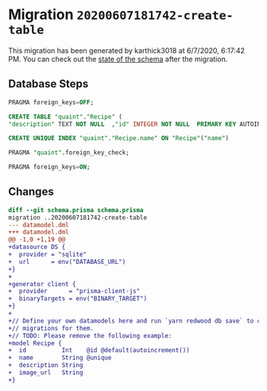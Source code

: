 # Migration `20200607181742-create-table`

This migration has been generated by karthick3018 at 6/7/2020, 6:17:42 PM.
You can check out the [state of the schema](./schema.prisma) after the migration.

## Database Steps

```sql
PRAGMA foreign_keys=OFF;

CREATE TABLE "quaint"."Recipe" (
"description" TEXT NOT NULL  ,"id" INTEGER NOT NULL  PRIMARY KEY AUTOINCREMENT,"image_url" TEXT NOT NULL  ,"name" TEXT NOT NULL  )

CREATE UNIQUE INDEX "quaint"."Recipe.name" ON "Recipe"("name")

PRAGMA "quaint".foreign_key_check;

PRAGMA foreign_keys=ON;
```

## Changes

```diff
diff --git schema.prisma schema.prisma
migration ..20200607181742-create-table
--- datamodel.dml
+++ datamodel.dml
@@ -1,0 +1,19 @@
+datasource DS {
+  provider = "sqlite"
+  url      = env("DATABASE_URL")
+}
+
+generator client {
+  provider      = "prisma-client-js"
+  binaryTargets = env("BINARY_TARGET")
+}
+
+// Define your own datamodels here and run `yarn redwood db save` to create
+// migrations for them.
+// TODO: Please remove the following example:
+model Recipe {
+  id          Int    @id @default(autoincrement())
+  name        String @unique
+  description String
+  image_url   String
+}
```


